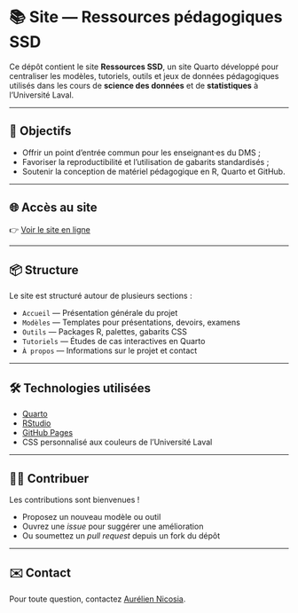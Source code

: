 # 📚 Site — Ressources pédagogiques SSD

Ce dépôt contient le site **Ressources SSD**, un site Quarto développé pour centraliser les modèles, tutoriels, outils et jeux de données pédagogiques utilisés dans les cours de **science des données** et de **statistiques** à l’Université Laval.

------------------------------------------------------------------------

## 🚀 Objectifs

-   Offrir un point d’entrée commun pour les enseignant·es du DMS ;
-   Favoriser la reproductibilité et l’utilisation de gabarits standardisés ;
-   Soutenir la conception de matériel pédagogique en R, Quarto et GitHub.

------------------------------------------------------------------------

## 🌐 Accès au site

👉 [Voir le site en ligne](https://AurelienNicosiaULaval.github.io/site_ressources_SSD/)

------------------------------------------------------------------------

## 📦 Structure

Le site est structuré autour de plusieurs sections :

-   `Accueil` — Présentation générale du projet
-   `Modèles` — Templates pour présentations, devoirs, examens
-   `Outils` — Packages R, palettes, gabarits CSS
-   `Tutoriels` — Études de cas interactives en Quarto
-   `À propos` — Informations sur le projet et contact

------------------------------------------------------------------------

## 🛠️ Technologies utilisées

-   [Quarto](https://quarto.org)
-   [RStudio](https://posit.co)
-   [GitHub Pages](https://pages.github.com)
-   CSS personnalisé aux couleurs de l’Université Laval

------------------------------------------------------------------------

## 🧑‍💻 Contribuer

Les contributions sont bienvenues !

-   Proposez un nouveau modèle ou outil
-   Ouvrez une *issue* pour suggérer une amélioration
-   Ou soumettez un *pull request* depuis un fork du dépôt

------------------------------------------------------------------------

## ✉️ Contact

Pour toute question, contactez [Aurélien Nicosia](mailto:aurelien.nicosia@mat.ulaval.ca).
